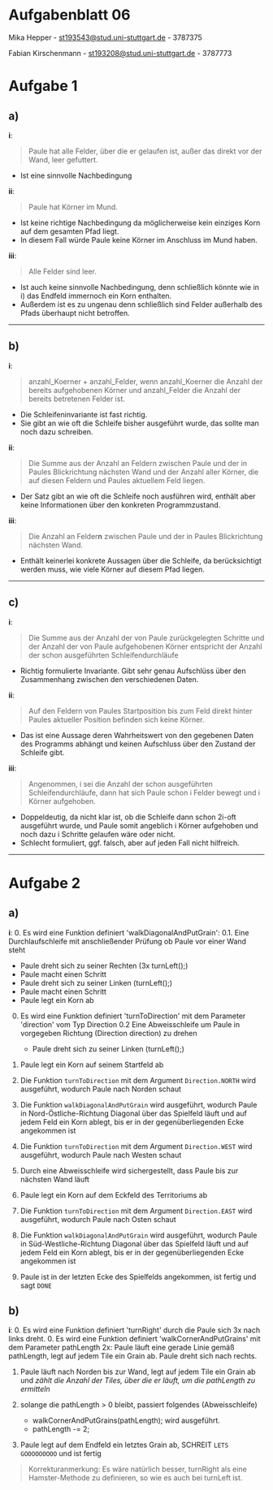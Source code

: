 # Aufgabenblatt 06
Mika Hepper - st193543@stud.uni-stuttgart.de - 3787375

Fabian Kirschenmann - st193208@stud.uni-stuttgart.de - 3787773
# Aufgabe 1
## a)
**i**: 
> Paule hat alle Felder, über die er gelaufen ist, außer das direkt vor der Wand, leer gefuttert.

- Ist eine sinnvolle Nachbedingung 

**ii**: 
> Paule hat Körner im Mund.

- Ist keine richtige Nachbedingung da möglicherweise kein einziges Korn auf dem gesamten Pfad liegt.
- In diesem Fall würde Paule keine Körner im Anschluss im Mund haben.


**iii**:
> Alle Felder sind leer.

- Ist auch keine sinnvolle Nachbedingung, denn schließlich könnte wie in i) das Endfeld immernoch ein Korn enthalten.
- Außerdem ist es zu ungenau denn schließlich sind Felder außerhalb des Pfads überhaupt nicht betroffen.

---

## b)
**i**:
> anzahl_Koerner + anzahl_Felder, wenn anzahl_Koerner die Anzahl der bereits aufgehobenen
Körner und anzahl_Felder die Anzahl der bereits betretenen Felder ist.

- Die Schleifeninvariante ist fast richtig.
- Sie gibt an wie oft die Schleife bisher ausgeführt wurde, das sollte man noch dazu schreiben.

**ii**:
> Die Summe aus der Anzahl an Feldern zwischen Paule und der in Paules Blickrichtung
nächsten Wand und der Anzahl aller Körner, die auf diesen Feldern und Paules aktuellem
Feld liegen.

- Der Satz gibt an wie oft die Schleife noch ausführen wird, enthält aber keine Informationen über den konkreten Programmzustand.

**iii**:
> Die Anzahl an Felder**n** zwischen Paule und der in Paules Blickrichtung nächsten Wand.

- Enthält keinerlei konkrete Aussagen über die Schleife, da berücksichtigt werden muss, wie viele Körner auf diesem Pfad liegen.

---

## c)
**i**:
> Die Summe aus der Anzahl der von Paule zurückgelegten Schritte und der Anzahl der von Paule aufgehobenen Körner entspricht der Anzahl der schon ausgeführten Schleifendurchläufe

- Richtig formulierte Invariante. Gibt sehr genau Aufschlüss über den Zusammenhang zwischen den verschiedenen Daten.

**ii**:
> Auf den Feldern von Paules Startposition bis zum Feld direkt hinter Paules aktueller Position befinden sich keine Körner.

- Das ist eine Aussage deren Wahrheitswert von den gegebenen Daten des Programms abhängt und keinen Aufschluss über den Zustand der Schleife gibt.

**iii**:
> Angenommen, i sei die Anzahl der schon ausgeführten Schleifendurchläufe, dann hat sich Paule schon i Felder bewegt und i Körner aufgehoben.

- Doppeldeutig, da nicht klar ist, ob die Schleife dann schon 2i-oft ausgeführt wurde, und Paule somit angeblich i Körner aufgehoben und noch dazu i Schritte gelaufen wäre oder nicht.
- Schlecht formuliert, ggf. falsch, aber auf jeden Fall nicht hilfreich.

---

# Aufgabe 2
## a)
**i**:
0. Es wird eine Funktion definiert 'walkDiagonalAndPutGrain':
    0.1. Eine Durchlaufschleife mit anschließender Prüfung ob Paule vor einer Wand steht
   - Paule dreht sich zu seiner Rechten (3x turnLeft();)
   - Paule macht einen Schritt
   - Paule dreht sich zu seiner Linken (turnLeft();)
   - Paule macht einen Schritt
   - Paule legt ein Korn ab

0. Es wird eine Funktion definiert 'turnToDirection' mit dem Parameter 'direction' vom Typ Direction
    0.2 Eine Abweisschleife um Paule in vorgegeben Richtung (Direction direction) zu drehen
   - Paule dreht sich zu seiner Linken (turnLeft();)

1. Paule legt ein Korn auf seinem Startfeld ab
2. Die Funktion `turnToDirection` mit dem Argument `Direction.NORTH` wird ausgeführt, wodurch Paule nach Norden schaut
3. Die Funktion `walkDiagonalAndPutGrain` wird ausgeführt, wodurch Paule in Nord-Östliche-Richtung Diagonal über das Spielfeld läuft und auf jedem Feld ein Korn ablegt, bis er in der gegenüberliegenden Ecke angekommen ist
4. Die Funktion `turnToDirection` mit dem Argument `Direction.WEST` wird ausgeführt, wodurch Paule nach Westen schaut
5. Durch eine Abweisschleife wird sichergestellt, dass Paule bis zur nächsten Wand läuft
6. Paule legt ein Korn auf dem Eckfeld des Territoriums ab
6. Die Funktion `turnToDirection` mit dem Argument `Direction.EAST` wird ausgeführt, wodurch Paule nach Osten schaut
7. Die Funktion `walkDiagonalAndPutGrain` wird ausgeführt, wodurch Paule in Süd-Westliche-Richtung Diagonal über das Spielfeld läuft und auf jedem Feld ein Korn ablegt, bis er in der gegenüberliegenden Ecke angekommen ist
8. Paule ist in der letzten Ecke des Spielfelds angekommen, ist fertig und sagt `DONE`


## b)
**i**:
0. Es wird eine Funktion definiert 'turnRight' durch die Paule sich 3x nach links dreht.
0. Es wird eine Funktion definiert 'walkCornerAndPutGrains' mit dem Parameter pathLength
    2x:
        Paule läuft eine gerade Linie gemäß pathLength, legt auf jedem Tile ein Grain ab.
        Paule dreht sich nach rechts.

1. Paule läuft nach Norden bis zur Wand, legt auf jedem Tile ein Grain ab und
        _zählt die Anzahl der Tiles, über die er läuft, um die pathLength zu ermitteln_

2. solange die pathLength > 0 bleibt, passiert folgendes (Abweisschleife)
    - walkCornerAndPutGrains(pathLength); wird ausgeführt.
    - pathLength -= 2;
3. Paule legt auf dem Endfeld ein letztes Grain ab, SCHREIT `LETS GOOOOOOOOO` und ist fertig

> Korrekturanmerkung: Es wäre natürlich besser, turnRight als eine Hamster-Methode zu definieren, so wie es auch bei turnLeft ist. 